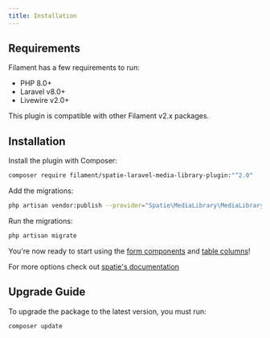 ```yaml
---
title: Installation
---
```


## Requirements

Filament has a few requirements to run:

- PHP 8.0+
- Laravel v8.0+
- Livewire v2.0+

This plugin is compatible with other Filament v2.x packages.

## Installation

Install the plugin with Composer:

```bash
composer require filament/spatie-laravel-media-library-plugin:"^2.0"
```

Add the migrations:
```bash
php artisan vendor:publish --provider="Spatie\MediaLibrary\MediaLibraryServiceProvider" --tag="migrations"
```

Run the migrations:
```bash
php artisan migrate
```

You're now ready to start using the [form components](form-components) and [table columns](table-columns)!

For more options check out [spatie's documentation](https://spatie.be/docs/laravel-medialibrary/v10/installation-setup#content-preparing-the-database)

## Upgrade Guide

To upgrade the package to the latest version, you must run:

```bash
composer update
```

